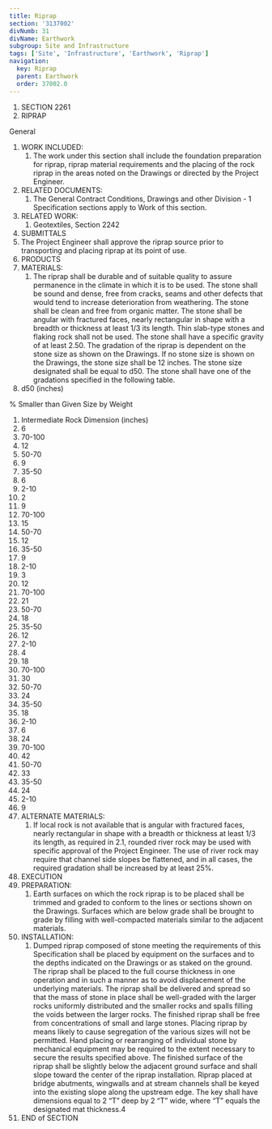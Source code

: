```yaml
---
title: Riprap
section: '3137002'
divNumb: 31
divName: Earthwork
subgroup: Site and Infrastructure
tags: ['Site', 'Infrastructure', 'Earthwork', 'Riprap']
navigation:
  key: Riprap
  parent: Earthwork
  order: 37002.0
---
```


   1. SECTION 2261
1. RIPRAP

General
   1. WORK INCLUDED:
      1. The work under this section shall include the foundation preparation for riprap, riprap material requirements and the placing of the rock riprap in the areas noted on the Drawings or directed by the Project Engineer.
   1. RELATED DOCUMENTS:
      1. The General Contract Conditions, Drawings and other Division - 1 Specification sections apply to Work of this section.
   1. RELATED WORK:
      1. Geotextiles, Section 2242
   1. SUBMITTALS
   1. The Project Engineer shall approve the riprap source prior to transporting and placing riprap at its point of use.
   1. PRODUCTS
   1. MATERIALS:
      1. The riprap shall be durable and of suitable quality to assure permanence in the climate in which it is to be used. The stone shall be sound and dense, free from cracks, seams and other defects that would tend to increase deterioration from weathering. The stone shall be clean and free from organic matter. The stone shall be angular with fractured faces, nearly rectangular in shape with a breadth or thickness at least 1/3 its length. Thin slab-type stones and flaking rock shall not be used. The stone shall have a specific gravity of at least 2.50. The gradation of the riprap is dependent on the stone size as shown on the Drawings. If no stone size is shown on the Drawings, the stone size shall be 12 inches. The stone size designated shall be equal to d50. The stone shall have one of the gradations specified in the following table.
   1. d50 (inches)

% Smaller than Given Size by Weight
   1. Intermediate Rock Dimension (inches)
   1. 6
   1. 70-100
   1. 12
   1. 50-70
   1. 9
   1. 35-50
   1. 6
   1. 2-10
   1. 2
   1. 9
   1. 70-100
   1. 15
   1. 50-70
   1. 12
   1. 35-50
   1. 9
   1. 2-10
   1. 3
   1. 12
   1. 70-100
   1. 21
   1. 50-70
   1. 18
   1. 35-50
   1. 12
   1. 2-10
   1. 4
   1. 18
   1. 70-100
   1. 30
   1. 50-70
   1. 24
   1. 35-50
   1. 18
   1. 2-10
   1. 6
   1. 24
   1. 70-100
   1. 42
   1. 50-70
   1. 33
   1. 35-50
   1. 24
   1. 2-10
   1. 9
   1. ALTERNATE MATERIALS:
      1. If local rock is not available that is angular with fractured faces, nearly rectangular in shape with a breadth or thickness at least 1/3 its length, as required in 2.1, rounded river rock may be used with specific approval of the Project Engineer. The use of river rock may require that channel side slopes be flattened, and in all cases, the required gradation shall be increased by at least 25%.
   1. EXECUTION
   1. PREPARATION:
      1. Earth surfaces on which the rock riprap is to be placed shall be trimmed and graded to conform to the lines or sections shown on the Drawings. Surfaces which are below grade shall be brought to grade by filling with well-compacted materials similar to the adjacent materials.
   1. INSTALLATION:
      1. Dumped riprap composed of stone meeting the requirements of this Specification shall be placed by equipment on the surfaces and to the depths indicated on the Drawings or as staked on the ground. The riprap shall be placed to the full course thickness in one operation and in such a manner as to avoid displacement of the underlying materials. The riprap shall be delivered and spread so that the mass of stone in place shall be well-graded with the larger rocks uniformly distributed and the smaller rocks and spalls filling the voids between the larger rocks. The finished riprap shall be free from concentrations of small and large stones. Placing riprap by means likely to cause segregation of the various sizes will not be permitted. Hand placing or rearranging of individual stone by mechanical equipment may be required to the extent necessary to secure the results specified above. The finished surface of the riprap shall be slightly below the adjacent ground surface and shall slope toward the center of the riprap installation. Riprap placed at bridge abutments, wingwalls and at stream channels shall be keyed into the existing slope along the upstream edge. The key shall have dimensions equal to 2 “T” deep by 2 “T” wide, where “T” equals the designated mat thickness.4
1. END of SECTION

